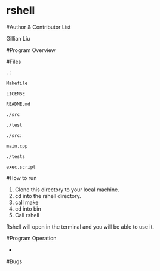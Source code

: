 rshell
======

#Author & Contributor List

Gillian Liu

#Program Overview

#Files
```
.:

Makefile

LICENSE

README.md

./src

./test
```
```
./src:

main.cpp
```
```
./tests

exec.script
```

#How to run

1. Clone this directory to your local machine.
2. cd into the rshell directory.
3. call make
4. cd into bin
5. Call rshell

Rshell will open in the terminal and you will be able to use it.

#Program Operation

*

#Bugs
